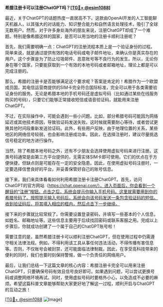 **希腊注册卡可以注册ChatGPT吗？[[TG💪+ @esim1088](https://t.me/s/esim1088)]**

最近，关于ChatGPT的话题热度一直居高不下。这款由OpenAI开发的人工智能聊天机器人，以其强大的对话能力、知识整合能力和自然语言处理技术，吸引了全球无数用户。然而，对于许多身处海外的朋友来说，注册ChatGPT却成了一个难题。特别是像希腊这样的国家，是否可以用当地的注册卡顺利注册呢？

首先，我们需要明确一点：ChatGPT的注册流程本质上是一个验证身份的过程。简单来说，就是通过提供有效的电话号码或电子邮件地址，来确认你是真实存在的用户。这个步骤是为了防止垃圾邮件、恶意账号等不良行为的发生。所以，无论你身在哪个国家，只要能获取到一个有效的本地号码或者邮箱地址，理论上都是可以完成注册的。

那么，希腊的注册卡是否能够满足这个要求呢？答案是肯定的！希腊作为一个欧盟成员国，其电信运营商提供的SIM卡完全符合国际标准，完全可以用于各类需要验证身份的服务。无论是希腊本地的手机号码还是虚拟号码（比如通过某些在线服务购买的号码），只要它们能够正常接收短信或语音验证码，就能用来注册ChatGPT。

不过，在实际操作中，可能会遇到一些小问题。比如，部分希腊号码可能因为网络延迟或其他技术原因，导致验证码发送失败。这时候就需要耐心等待，或者尝试更换其他时间段重新发送验证码。此外，有些用户反映，由于地理位置的关系，某些地区的网络信号较弱，也会影响注册成功率。因此，在选择注册时，建议尽量挑选信号稳定的地方进行操作。

当然，除了希腊本地号码之外，还有不少朋友会选择使用虚拟号码来进行注册。这类号码通常是由第三方平台提供的，无需实体SIM卡即可使用。它们的优点在于方便快捷，但缺点则是可能存在一定的安全隐患。因此，在使用虚拟号码注册时，一定要选择信誉良好的平台，并妥善保管好自己的账号信息。

接下来，我们来具体看看如何利用希腊注册卡注册ChatGPT。首先，访问ChatGPT的官方网站（https://chat.openai.com/）。进入页面后，你会看到一个醒目的“注册”按钮。点击之后，系统会提示你输入手机号码。这里就需要用到你的希腊号码了。按照提示输入号码后，系统会向该号码发送一条包含验证码的短信。收到验证码后，将其填入相应的框内，然后点击下一步继续。

接下来的步骤就比较常规了。你需要设置登录密码，并填写一些基本的个人信息，如姓名、邮箱地址等。这些信息主要用于后续找回密码或联系客服之用。完成以上步骤后，你就成功创建了一个属于自己的ChatGPT账号啦！

需要注意的是，虽然希腊注册卡可以顺利注册ChatGPT，但在使用过程中仍需遵守相关法律法规。例如，不得利用该工具从事任何违法活动，不得传播有害信息等。否则，不仅账号会被封禁，还可能面临法律制裁。因此，在享受高科技带来的便利的同时，我们也要时刻保持警惕，做一个负责任的网络用户。

最后，让我们总结一下这篇文章的核心内容：希腊注册卡完全可以用来注册ChatGPT，只要确保号码有效且信号良好即可。如果遇到问题，可以尝试更换号码或调整网络环境再试。同时，使用虚拟号码时要格外小心，以免造成不必要的麻烦。希望这篇科普文章能够帮助大家更好地了解这一过程，顺利开启与ChatGPT的互动之旅！

[[TG💪+ @esim1088](https://t.me/s/esim1088) ![Image](https://i.postimg.cc/4NQfJmqS/Snipaste-2025-05-13-00-14-12.png)]